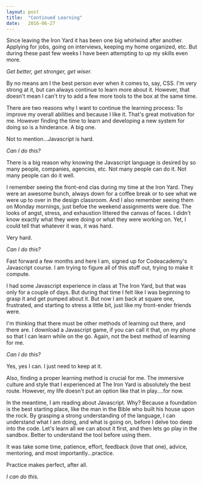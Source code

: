 ```yaml
---
layout: post
title:  "Continued Learning"
date:   2016-06-27
---
```


Since leaving the Iron Yard it has been one big whirlwind after another. Applying for jobs, going on interviews, keeping my home organized, etc. But during these past few weeks I have been attempting to up my skills even more.

*Get better, get stronger, get wiser.*

By no means am I the best person ever when it comes to, say, CSS. I'm very strong at it, but can always continue to learn more about it. However, that doesn't mean I can't try to add a few more tools to the box at the same time.

There are two reasons why I want to continue the learning process: To improve my overall abilities and because I like it. That's great motivation for me. However finding the time to learn and developing a new system for doing so is a hinderance. A big one.

Not to mention...Javascript is hard.

*Can I do this?*

There is a big reason why knowing the Javascript language is desired by so many people, companies, agencies, etc. Not many people can do it. Not many people can do it well. 

I remember seeing the front-end clas during my time at the Iron Yard. They were an awesome bunch, always down for a coffee break or to see what we were up to over in the design classroom. And I also remember seeing them on Monday mornings, just befoe the weekend assignments were due. The looks of angst, stress, and exhaustion littered the canvas of faces. I didn't know exactly what they were doing or what they were working on. Yet, I could tell that whatever it was, it was hard.

Very hard.

*Can I do this?*

Fast forward a few months and here I am, signed up for Codeacademy's Javascript course. I am trying to figure all of this stuff out, trying to make it compute. 

I had some Javascript experience in class at The Iron Yard, but that was only for a couple of days. But during that time I felt like I was beginning to grasp it and get pumped about it. But now I am back at square one, frustrated, and starting to stress a little bit, just like my front-ender friends were.

I'm thinking that there must be other methods of learning out there, and there are. I download a Javascript game, if you can call it that, on my phone so that I can learn while on the go. Again, not the best method of learning for me. 

*Can I do this?*

Yes, yes I can. I just need to keep at it. 

Also, finding a proper learning method is crucial for me. The immersive culture and style that I experienced at The Iron Yard is absolutely the best route. However, my life doesn't put an option like that in play....for now.

In the meantime, I am reading about Javascript. Why? Because a foundation is the best starting place, like the man in the Bible who built his house upon the rock. By grasping a strong understanding of the language, I can understand what I am doing, and what is going on, before I delve too deep into the code. Let's learn all we can about it first, and then lets go play in the sandbox. Better to understand the tool before using them.

It was take some time, patience, effort, feedback (love that one), advice, mentoring, and most importantly...practice.

Practice makes perfect, after all.

*I can do this.*

